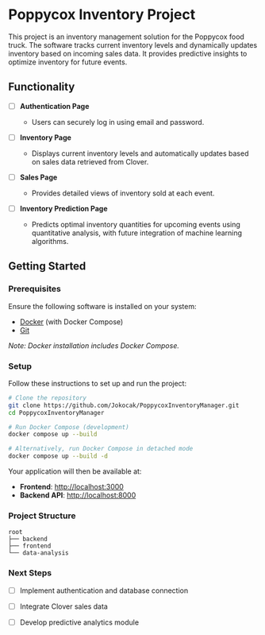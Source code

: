 # Poppycox Inventory Project

This project is an inventory management solution for the Poppycox food truck. The software tracks current inventory levels and dynamically updates inventory based on incoming sales data. It provides predictive insights to optimize inventory for future events.

## Functionality
- [ ] **Authentication Page**
  - Users can securely log in using email and password.

- [ ] **Inventory Page**
  - Displays current inventory levels and automatically updates based on sales data retrieved from Clover.

- [ ] **Sales Page**
  - Provides detailed views of inventory sold at each event.

- [ ] **Inventory Prediction Page**
  - Predicts optimal inventory quantities for upcoming events using quantitative analysis, with future integration of machine learning algorithms.

## Getting Started

### Prerequisites
Ensure the following software is installed on your system:

- [Docker](https://www.docker.com/products/docker-desktop/) (with Docker Compose)
- [Git](https://git-scm.com/downloads)

*Note: Docker installation includes Docker Compose.*

### Setup
Follow these instructions to set up and run the project:

```bash
# Clone the repository
git clone https://github.com/Jokocak/PoppycoxInventoryManager.git
cd PoppycoxInventoryManager

# Run Docker Compose (development)
docker compose up --build

# Alternatively, run Docker Compose in detached mode
docker compose up --build -d
```

Your application will then be available at:
- **Frontend**: [http://localhost:3000](http://localhost:3000)
- **Backend API**: [http://localhost:8000](http://localhost:8000)

### Project Structure
```
root
├── backend
├── frontend
└── data-analysis
```

### Next Steps
- [ ] Implement authentication and database connection
- [ ] Integrate Clover sales data
- [ ] Develop predictive analytics module

